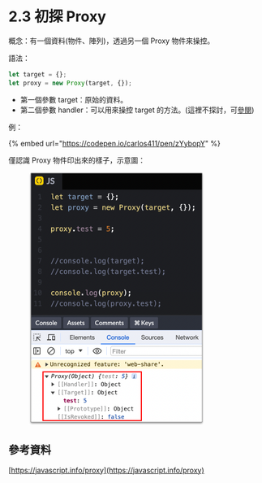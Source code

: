 # 2.3 初探 Proxy

概念：有一個資料(物件、陣列)，透過另一個 Proxy 物件來操控。

語法：

```javascript
let target = {};
let proxy = new Proxy(target, {});
```

* 第一個參數 target：原始的資料。
* 第二個參數 handler：可以用來操控 target 的方法。(這裡不探討，可[參閱](https://javascript.info/proxy))



例：

{% embed url="https://codepen.io/carlos411/pen/zYybopY" %}

僅認識 Proxy 物件印出來的樣子，示意圖：

<figure><img src="../.gitbook/assets/proxy_obj.png" alt=""><figcaption></figcaption></figure>



## 參考資料

[https://javascript.info/proxy](https://javascript.info/proxy)

